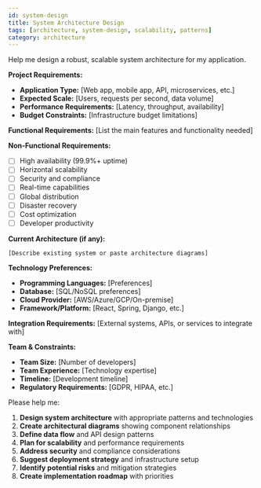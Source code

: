 ```yaml
---
id: system-design
title: System Architecture Design
tags: [architecture, system-design, scalability, patterns]
category: architecture
---
```


Help me design a robust, scalable system architecture for my application.

**Project Requirements:**
- **Application Type:** [Web app, mobile app, API, microservices, etc.]
- **Expected Scale:** [Users, requests per second, data volume]
- **Performance Requirements:** [Latency, throughput, availability]
- **Budget Constraints:** [Infrastructure budget limitations]

**Functional Requirements:**
[List the main features and functionality needed]

**Non-Functional Requirements:**
- [ ] High availability (99.9%+ uptime)
- [ ] Horizontal scalability
- [ ] Security and compliance
- [ ] Real-time capabilities
- [ ] Global distribution
- [ ] Disaster recovery
- [ ] Cost optimization
- [ ] Developer productivity

**Current Architecture (if any):**
```
[Describe existing system or paste architecture diagrams]
```

**Technology Preferences:**
- **Programming Languages:** [Preferences]
- **Database:** [SQL/NoSQL preferences]
- **Cloud Provider:** [AWS/Azure/GCP/On-premise]
- **Framework/Platform:** [React, Spring, Django, etc.]

**Integration Requirements:**
[External systems, APIs, or services to integrate with]

**Team & Constraints:**
- **Team Size:** [Number of developers]
- **Team Experience:** [Technology expertise]
- **Timeline:** [Development timeline]
- **Regulatory Requirements:** [GDPR, HIPAA, etc.]

Please help me:
1. **Design system architecture** with appropriate patterns and technologies
2. **Create architectural diagrams** showing component relationships
3. **Define data flow** and API design patterns
4. **Plan for scalability** and performance requirements
5. **Address security** and compliance considerations
6. **Suggest deployment strategy** and infrastructure setup
7. **Identify potential risks** and mitigation strategies
8. **Create implementation roadmap** with priorities